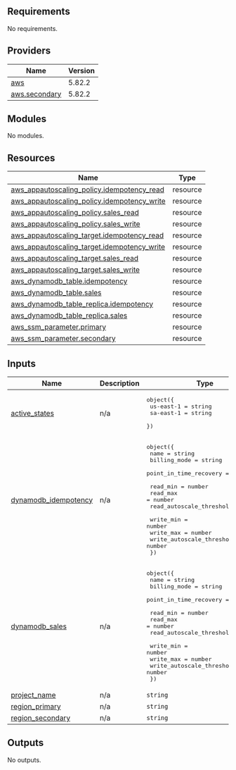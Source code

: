 <!-- BEGIN_TF_DOCS -->
## Requirements

No requirements.

## Providers

| Name | Version |
|------|---------|
| <a name="provider_aws"></a> [aws](#provider\_aws) | 5.82.2 |
| <a name="provider_aws.secondary"></a> [aws.secondary](#provider\_aws.secondary) | 5.82.2 |

## Modules

No modules.

## Resources

| Name | Type |
|------|------|
| [aws_appautoscaling_policy.idempotency_read](https://registry.terraform.io/providers/hashicorp/aws/latest/docs/resources/appautoscaling_policy) | resource |
| [aws_appautoscaling_policy.idempotency_write](https://registry.terraform.io/providers/hashicorp/aws/latest/docs/resources/appautoscaling_policy) | resource |
| [aws_appautoscaling_policy.sales_read](https://registry.terraform.io/providers/hashicorp/aws/latest/docs/resources/appautoscaling_policy) | resource |
| [aws_appautoscaling_policy.sales_write](https://registry.terraform.io/providers/hashicorp/aws/latest/docs/resources/appautoscaling_policy) | resource |
| [aws_appautoscaling_target.idempotency_read](https://registry.terraform.io/providers/hashicorp/aws/latest/docs/resources/appautoscaling_target) | resource |
| [aws_appautoscaling_target.idempotency_write](https://registry.terraform.io/providers/hashicorp/aws/latest/docs/resources/appautoscaling_target) | resource |
| [aws_appautoscaling_target.sales_read](https://registry.terraform.io/providers/hashicorp/aws/latest/docs/resources/appautoscaling_target) | resource |
| [aws_appautoscaling_target.sales_write](https://registry.terraform.io/providers/hashicorp/aws/latest/docs/resources/appautoscaling_target) | resource |
| [aws_dynamodb_table.idempotency](https://registry.terraform.io/providers/hashicorp/aws/latest/docs/resources/dynamodb_table) | resource |
| [aws_dynamodb_table.sales](https://registry.terraform.io/providers/hashicorp/aws/latest/docs/resources/dynamodb_table) | resource |
| [aws_dynamodb_table_replica.idempotency](https://registry.terraform.io/providers/hashicorp/aws/latest/docs/resources/dynamodb_table_replica) | resource |
| [aws_dynamodb_table_replica.sales](https://registry.terraform.io/providers/hashicorp/aws/latest/docs/resources/dynamodb_table_replica) | resource |
| [aws_ssm_parameter.primary](https://registry.terraform.io/providers/hashicorp/aws/latest/docs/resources/ssm_parameter) | resource |
| [aws_ssm_parameter.secondary](https://registry.terraform.io/providers/hashicorp/aws/latest/docs/resources/ssm_parameter) | resource |

## Inputs

| Name | Description | Type | Default | Required |
|------|-------------|------|---------|:--------:|
| <a name="input_active_states"></a> [active\_states](#input\_active\_states) | n/a | <pre>object({<br/>    us-east-1 = string<br/>    sa-east-1 = string<br/>  })</pre> | n/a | yes |
| <a name="input_dynamodb_idempotency"></a> [dynamodb\_idempotency](#input\_dynamodb\_idempotency) | n/a | <pre>object({<br/>    name                   = string<br/>    billing_mode           = string<br/>    point_in_time_recovery = bool<br/><br/>    read_min                 = number<br/>    read_max                 = number<br/>    read_autoscale_threshold = number<br/><br/>    write_min                 = number<br/>    write_max                 = number<br/>    write_autoscale_threshold = number<br/>  })</pre> | n/a | yes |
| <a name="input_dynamodb_sales"></a> [dynamodb\_sales](#input\_dynamodb\_sales) | n/a | <pre>object({<br/>    name                   = string<br/>    billing_mode           = string<br/>    point_in_time_recovery = bool<br/><br/>    read_min                 = number<br/>    read_max                 = number<br/>    read_autoscale_threshold = number<br/><br/>    write_min                 = number<br/>    write_max                 = number<br/>    write_autoscale_threshold = number<br/>  })</pre> | n/a | yes |
| <a name="input_project_name"></a> [project\_name](#input\_project\_name) | n/a | `string` | n/a | yes |
| <a name="input_region_primary"></a> [region\_primary](#input\_region\_primary) | n/a | `string` | n/a | yes |
| <a name="input_region_secondary"></a> [region\_secondary](#input\_region\_secondary) | n/a | `string` | n/a | yes |

## Outputs

No outputs.
<!-- END_TF_DOCS -->
